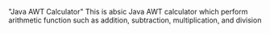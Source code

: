   "Java AWT Calculator"
  This is  absic Java AWT calculator which perform arithmetic function such as addition, subtraction, multiplication, and division

